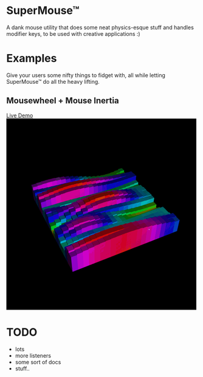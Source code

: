 # SuperMouse™

A dank mouse utility that does some neat physics-esque stuff and handles modifier keys, to be used with creative applications :)

# Examples

Give your users some nifty things to fidget with, all while letting SuperMouse™ do all the heavy lifting.

## Mousewheel + Mouse Inertia

[Live Demo](https://supermouse.s3.ca-central-1.amazonaws.com/supermouse-scroll-inertia-demo/index.html)
![](scroll-inertia-demo.gif)

# TODO

- lots
- more listeners
- some sort of docs
- stuff..
